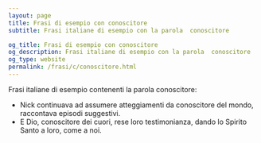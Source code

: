 ```yaml
---
layout: page
title: Frasi di esempio con conoscitore 
subtitle: Frasi italiane di esempio con la parola  conoscitore

og_title: Frasi di esempio con conoscitore 
og_description: Frasi italiane di esempio con la parola  conoscitore
og_type: website
permalink: /frasi/c/conoscitore.html
---
```


Frasi italiane di esempio contenenti la parola conoscitore:


- Nick continuava ad assumere atteggiamenti da conoscitore del mondo, raccontava episodi suggestivi.
- E Dio, conoscitore dei cuori, rese loro testimonianza, dando lo Spirito Santo a loro, come a noi.
